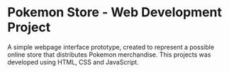 # Pokemon Store - Web Development Project

A simple webpage interface prototype, created to represent a possible online store that distributes Pokemon merchandise.
This projects was developed using HTML, CSS and JavaScript.
